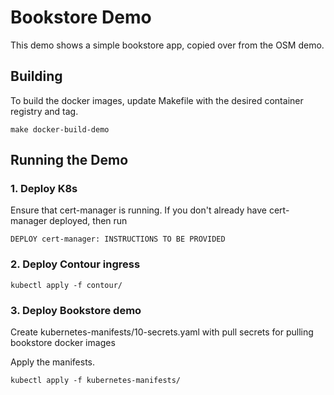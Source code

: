 # Bookstore Demo

This demo shows a simple bookstore app, copied over from the OSM demo.

## Building

To build the docker images, update Makefile with the desired container registry and tag.

```
make docker-build-demo
```


## Running the Demo

### 1. Deploy K8s


Ensure that cert-manager is running. If you don't already have cert-manager deployed, then run

```
DEPLOY cert-manager: INSTRUCTIONS TO BE PROVIDED
```


### 2. Deploy Contour ingress

```
kubectl apply -f contour/
```


### 3. Deploy Bookstore demo

Create kubernetes-manifests/10-secrets.yaml with pull secrets for pulling bookstore docker images

Apply the manifests.

```
kubectl apply -f kubernetes-manifests/
```

